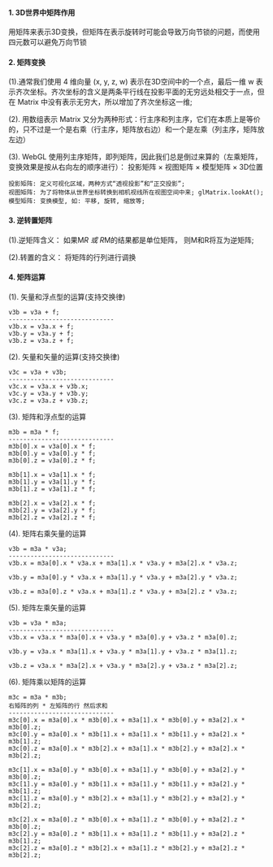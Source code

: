 #### 1. 3D世界中矩阵作用
用矩阵来表示3D变换，但矩阵在表示旋转时可能会导致万向节锁的问题，而使用四元数可以避免万向节锁

#### 2. 矩阵变换
(1).通常我们使用 4 维向量 (x, y, z, w) 表示在3D空间中的一个点，最后一维 w 表示齐次坐标。齐次坐标的含义是两条平行线在投影平面的无穷远处相交于一点，但在 Matrix 中没有表示无穷大，所以增加了齐次坐标这一维;

(2). 用数组表示 Matrix 又分为两种形式：行主序和列主序，它们在本质上是等价的，只不过是一个是右乘（行主序，矩阵放右边）和一个是左乘（列主序，矩阵放左边）

(3). WebGL 使用列主序矩阵，即列矩阵，因此我们总是倒过来算的（左乘矩阵，变换效果是按从右向左的顺序进行）： 投影矩阵 × 视图矩阵 × 模型矩阵 × 3D位置

    投影矩阵: 定义可视化区域，两种方式“透视投影”和“正交投影”;
    视图矩阵: 为了将物体从世界坐标转换到相机视线所在视图空间中来; glMatrix.lookAt();
    模型矩阵: 变换模型, 如: 平移, 旋转, 缩放等;

#### 3. 逆转置矩阵
(1).逆矩阵含义：
    如果M*R 或 R*M的结果都是单位矩阵， 则M和R将互为逆矩阵;

(2).转置的含义：
    将矩阵的行列进行调换


#### 4. 矩阵运算
(1). 矢量和浮点型的运算(支持交换律)

    v3b = v3a + f;
    -----------------------------
    v3b.x = v3a.x + f;
    v3b.y = v3a.y + f;
    v3b.z = v3a.z + f;

(2). 矢量和矢量的运算(支持交换律)

    v3c = v3a + v3b;
    -----------------------------
    v3c.x = v3a.x + v3b.x;
    v3c.y = v3a.y + v3b.y;
    v3c.z = v3a.z + v3b.z;

(3). 矩阵和浮点型的运算

    m3b = m3a * f;
    -----------------------------
    m3b[0].x = v3a[0].x * f;
    m3b[0].y = v3a[0].y * f;
    m3b[0].z = v3a[0].z * f;

    m3b[1].x = v3a[1].x * f;
    m3b[1].y = v3a[1].y * f;
    m3b[1].z = v3a[1].z * f;

    m3b[2].x = v3a[2].x * f;
    m3b[2].y = v3a[2].y * f;
    m3b[2].z = v3a[2].z * f;

(4). 矩阵右乘矢量的运算

    v3b = m3a * v3a;
    -----------------------------
    v3b.x = m3a[0].x * v3a.x + m3a[1].x * v3a.y + m3a[2].x * v3a.z;

    v3b.y = m3a[0].y * v3a.x + m3a[1].y * v3a.y + m3a[2].y * v3a.z;

    v3b.z = m3a[0].z * v3a.x + m3a[1].z * v3a.y + m3a[2].z * v3a.z;

(5). 矩阵左乘矢量的运算

    v3b = v3a * m3a;
    -----------------------------
    v3b.x = v3a.x * m3a[0].x + v3a.y * m3a[0].y + v3a.z * m3a[0].z;

    v3b.y = v3a.x * m3a[1].x + v3a.y * m3a[1].y + v3a.z * m3a[1].z;

    v3b.z = v3a.x * m3a[2].x + v3a.y * m3a[2].y + v3a.z * m3a[2].z;

(6). 矩阵乘以矩阵的运算

    m3c = m3a * m3b;
    右矩阵的列 * 左矩阵的行 然后求和
    -----------------------------
    m3c[0].x = m3a[0].x * m3b[0].x + m3a[1].x * m3b[0].y + m3a[2].x * m3b[0].z;
    m3c[0].y = m3a[0].x * m3b[1].x + m3a[1].x * m3b[1].y + m3a[2].x * m3b[1].z;
    m3c[0].z = m3a[0].x * m3b[2].x + m3a[1].x * m3b[2].y + m3a[2].x * m3b[2].z;

    m3c[1].x = m3a[0].y * m3b[0].x + m3a[1].y * m3b[0].y + m3a[2].y * m3b[0].z;
    m3c[1].y = m3a[0].y * m3b[1].x + m3a[1].y * m3b[1].y + m3a[2].y * m3b[1].z;
    m3c[1].z = m3a[0].y * m3b[2].x + m3a[1].y * m3b[2].y + m3a[2].y * m3b[2].z;

    m3c[2].x = m3a[0].z * m3b[0].x + m3a[1].z * m3b[0].y + m3a[2].z * m3b[0].z;
    m3c[2].y = m3a[0].z * m3b[1].x + m3a[1].z * m3b[1].y + m3a[2].z * m3b[1].z;
    m3c[2].z = m3a[0].z * m3b[2].x + m3a[1].z * m3b[2].y + m3a[2].z * m3b[2].z;







